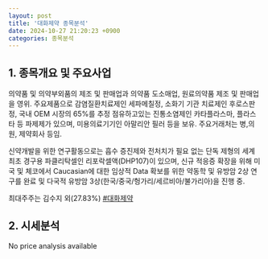 ```yaml
---
layout: post
title: '대화제약 종목분석'
date: 2024-10-27 21:20:23 +0900
categories: 종목분석
---
```


## 1. 종목개요 및 주요사업

의약품 및 의약부외품의 제조 및 판매업과 의약품 도소매업, 원료의약품 제조 및 판매업을 영위. 주요제품으로 감염질환치료제인 세파메칠정, 소화기 기관 치료제인 후로스판 정, 국내 OEM 시장의 65%를 추정 점유하고있는 진통소염제인 카타플라스마, 플라스타 등 파제제가 있으며, 미용의료기기인 아말리안 필러 등을 보유. 주요거래처는 병,의원, 제약회사 등임.

신약개발을 위한 연구활동으로는 흡수 증진제와 전처치가 필요 없는 단독 제형의 세계 최초 경구용 파클리탁셀인 리포락셀액(DHP107)이 있으며, 신규 적응증 확장을 위해 미국 및 체코에서 Caucasian에 대한 임상적 Data 확보를 위한 약동학 및 유방암 2상 연구를 완료 및 다국적 유방암 3상(한국/중국/헝가리/세르비아/불가리아)을 진행 중.

최대주주는 김수지 외(27.83%)
[#대화제약](#)

## 2. 시세분석

No price analysis available
